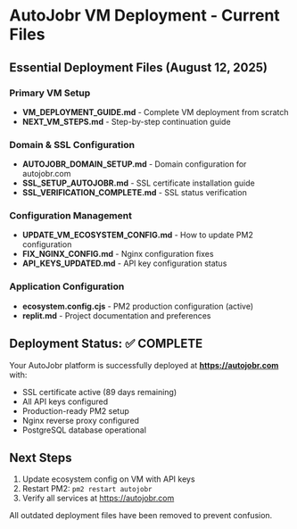 # AutoJobr VM Deployment - Current Files

## Essential Deployment Files (August 12, 2025)

### Primary VM Setup
- **VM_DEPLOYMENT_GUIDE.md** - Complete VM deployment from scratch
- **NEXT_VM_STEPS.md** - Step-by-step continuation guide

### Domain & SSL Configuration  
- **AUTOJOBR_DOMAIN_SETUP.md** - Domain configuration for autojobr.com
- **SSL_SETUP_AUTOJOBR.md** - SSL certificate installation guide
- **SSL_VERIFICATION_COMPLETE.md** - SSL status verification

### Configuration Management
- **UPDATE_VM_ECOSYSTEM_CONFIG.md** - How to update PM2 configuration
- **FIX_NGINX_CONFIG.md** - Nginx configuration fixes
- **API_KEYS_UPDATED.md** - API key configuration status

### Application Configuration
- **ecosystem.config.cjs** - PM2 production configuration (active)
- **replit.md** - Project documentation and preferences

## Deployment Status: ✅ COMPLETE

Your AutoJobr platform is successfully deployed at **https://autojobr.com** with:
- SSL certificate active (89 days remaining)
- All API keys configured
- Production-ready PM2 setup
- Nginx reverse proxy configured
- PostgreSQL database operational

## Next Steps
1. Update ecosystem config on VM with API keys
2. Restart PM2: `pm2 restart autojobr`
3. Verify all services at https://autojobr.com

All outdated deployment files have been removed to prevent confusion.
